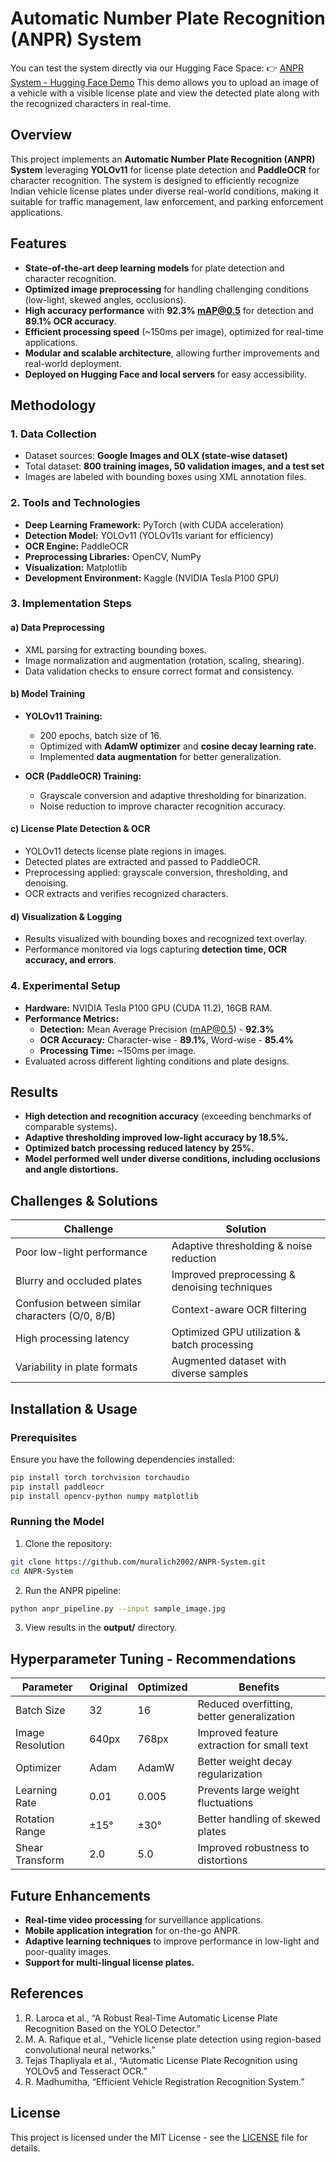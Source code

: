 # Automatic Number Plate Recognition (ANPR) System

You can test the system directly via our Hugging Face Space:
👉 [ANPR System - Hugging Face Demo](https://huggingface.co/spaces/mchundi/Group-15-ANPR-Yolo11s-PaddleOCR)
This demo allows you to upload an image of a vehicle with a visible license plate and view the detected plate along with the recognized characters in real-time.

## Overview
This project implements an **Automatic Number Plate Recognition (ANPR) System** leveraging **YOLOv11** for license plate detection and **PaddleOCR** for character recognition. The system is designed to efficiently recognize Indian vehicle license plates under diverse real-world conditions, making it suitable for traffic management, law enforcement, and parking enforcement applications.

## Features
- **State-of-the-art deep learning models** for plate detection and character recognition.
- **Optimized image preprocessing** for handling challenging conditions (low-light, skewed angles, occlusions).
- **High accuracy performance** with **92.3% mAP@0.5** for detection and **89.1% OCR accuracy**.
- **Efficient processing speed** (~150ms per image), optimized for real-time applications.
- **Modular and scalable architecture**, allowing further improvements and real-world deployment.
- **Deployed on Hugging Face and local servers** for easy accessibility.

## Methodology
### 1. Data Collection
- Dataset sources: **Google Images and OLX (state-wise dataset)**
- Total dataset: **800 training images, 50 validation images, and a test set**
- Images are labeled with bounding boxes using XML annotation files.

### 2. Tools and Technologies
- **Deep Learning Framework:** PyTorch (with CUDA acceleration)
- **Detection Model:** YOLOv11 (YOLOv11s variant for efficiency)
- **OCR Engine:** PaddleOCR
- **Preprocessing Libraries:** OpenCV, NumPy
- **Visualization:** Matplotlib
- **Development Environment:** Kaggle (NVIDIA Tesla P100 GPU)

### 3. Implementation Steps
#### a) Data Preprocessing
- XML parsing for extracting bounding boxes.
- Image normalization and augmentation (rotation, scaling, shearing).
- Data validation checks to ensure correct format and consistency.

#### b) Model Training
- **YOLOv11 Training:**
  - 200 epochs, batch size of 16.
  - Optimized with **AdamW optimizer** and **cosine decay learning rate**.
  - Implemented **data augmentation** for better generalization.

- **OCR (PaddleOCR) Training:**
  - Grayscale conversion and adaptive thresholding for binarization.
  - Noise reduction to improve character recognition accuracy.

#### c) License Plate Detection & OCR
- YOLOv11 detects license plate regions in images.
- Detected plates are extracted and passed to PaddleOCR.
- Preprocessing applied: grayscale conversion, thresholding, and denoising.
- OCR extracts and verifies recognized characters.

#### d) Visualization & Logging
- Results visualized with bounding boxes and recognized text overlay.
- Performance monitored via logs capturing **detection time, OCR accuracy, and errors**.

### 4. Experimental Setup
- **Hardware:** NVIDIA Tesla P100 GPU (CUDA 11.2), 16GB RAM.
- **Performance Metrics:**
  - **Detection:** Mean Average Precision (mAP@0.5) - **92.3%**
  - **OCR Accuracy:** Character-wise - **89.1%**, Word-wise - **85.4%**
  - **Processing Time:** ~150ms per image.
- Evaluated across different lighting conditions and plate designs.

## Results
- **High detection and recognition accuracy** (exceeding benchmarks of comparable systems).
- **Adaptive thresholding improved low-light accuracy by 18.5%.**
- **Optimized batch processing reduced latency by 25%.**
- **Model performed well under diverse conditions, including occlusions and angle distortions.**

## Challenges & Solutions
| Challenge | Solution |
|-----------|----------|
| Poor low-light performance | Adaptive thresholding & noise reduction |
| Blurry and occluded plates | Improved preprocessing & denoising techniques |
| Confusion between similar characters (O/0, 8/B) | Context-aware OCR filtering |
| High processing latency | Optimized GPU utilization & batch processing |
| Variability in plate formats | Augmented dataset with diverse samples |

## Installation & Usage
### Prerequisites
Ensure you have the following dependencies installed:
```bash
pip install torch torchvision torchaudio
pip install paddleocr
pip install opencv-python numpy matplotlib
```

### Running the Model
1. Clone the repository:
```bash
git clone https://github.com/muralich2002/ANPR-System.git
cd ANPR-System
```
2. Run the ANPR pipeline:
```bash
python anpr_pipeline.py --input sample_image.jpg
```
3. View results in the **output/** directory.

## Hyperparameter Tuning - Recommendations
| Parameter | Original | Optimized | Benefits |
|-----------|---------|-----------|----------|
| Batch Size | 32 | 16 | Reduced overfitting, better generalization |
| Image Resolution | 640px | 768px | Improved feature extraction for small text |
| Optimizer | Adam | AdamW | Better weight decay regularization |
| Learning Rate | 0.01 | 0.005 | Prevents large weight fluctuations |
| Rotation Range | ±15° | ±30° | Better handling of skewed plates |
| Shear Transform | 2.0 | 5.0 | Improved robustness to distortions |

## Future Enhancements
- **Real-time video processing** for surveillance applications.
- **Mobile application integration** for on-the-go ANPR.
- **Adaptive learning techniques** to improve performance in low-light and poor-quality images.
- **Support for multi-lingual license plates.**

## References
1. R. Laroca et al., “A Robust Real-Time Automatic License Plate Recognition Based on the YOLO Detector.”
2. M. A. Rafique et al., “Vehicle license plate detection using region-based convolutional neural networks.”
3. Tejas Thapliyala et al., “Automatic License Plate Recognition using YOLOv5 and Tesseract OCR.”
4. R. Madhumitha, “Efficient Vehicle Registration Recognition System.”


## License
This project is licensed under the MIT License - see the [LICENSE](LICENSE) file for details.

